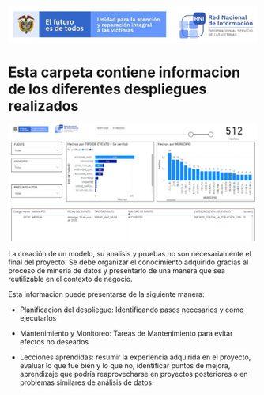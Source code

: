 <img src="/App/UnidadSrni.jpg" alt="Subdirección Red Nacional de Informacion"/>

# Esta carpeta contiene informacion de los diferentes despliegues realizados

<img src="/App/Despliegue1.jpg" alt="Subdirección Red Nacional de Informacion"/>

La creación de un modelo, su analisis y pruebas no son necesariamente el final del proyecto.
Se debe organizar el conocimiento adquirido gracias al proceso de minería de datos y presentarlo 
de una manera que sea reutilizable en el contexto de negocio. 

Esta informacion puede presentarse de la siguiente manera:

- Planificacion del despliegue:
  Identificando pasos necesarios y como ejecutarlos
  
- Mantenimiento y Monitoreo:
  Tareas de Mantenimiento para evitar efectos no deseados
  
- Lecciones aprendidas:
  resumir la experiencia adquirida en el proyecto, evaluar lo que fue bien y lo que no,
  identificar puntos de mejora, aprendizaje que podría reaprovecharse en proyectos posteriores
  o en problemas similares de análisis de datos.

